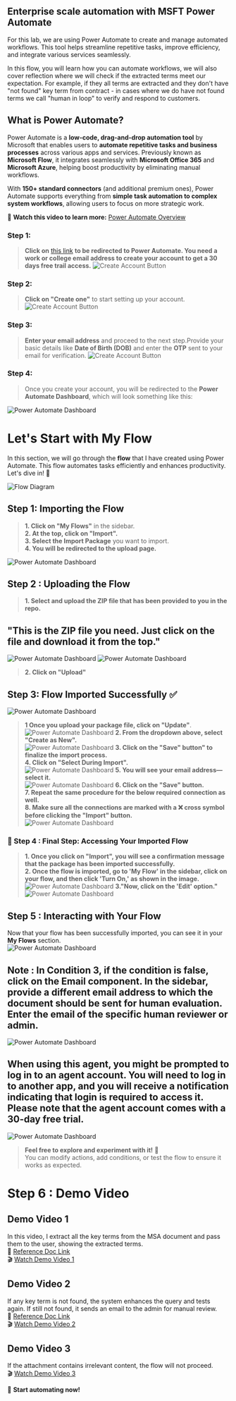 ## Enterprise scale automation with MSFT Power Automate

For this lab, we are using Power Automate to create and manage automated workflows. This tool helps streamline repetitive tasks, improve efficiency, and integrate various services seamlessly. 

In this flow, you will learn how you can automate workflows, we will also cover reflection where we will check if the extracted terms meet our expectation. For example, if they all terms are extracted and they don't have "not found" key term from contract - in cases where we do have not found terms we call "human in loop" to verify and respond to customers.

## What is Power Automate?  

Power Automate is a **low-code, drag-and-drop automation tool** by Microsoft that enables users to **automate repetitive tasks and business processes** across various apps and services. Previously known as **Microsoft Flow**, it integrates seamlessly with **Microsoft Office 365** and **Microsoft Azure**, helping boost productivity by eliminating manual workflows.  

With **150+ standard connectors** (and additional premium ones), Power Automate supports everything from **simple task automation to complex system workflows**, allowing users to focus on more strategic work.  

🎥 **Watch this video to learn more:** [Power Automate Overview](https://youtu.be/yVAEH6-ui0w?si=Ne3pXYQp-uZnHGOR)  


### Step 1:  
> **Click on** [this link](https://make.powerautomate.com) **to be redirected to Power Automate. You need a work or college email address to create your account to get a 30 days free trail access.**
![Create Account Button](Images/Screenshot%20(1783).png)

### Step 2:  
> **Click on "Create one"** to start setting up your account.  
![Create Account Button](Images/Screenshot%20(1731).png)

### Step 3:  
> **Enter your email address** and proceed to the next step.Provide your basic details like **Date of Birth (DOB)** and enter the **OTP** sent to your email for verification.
![Create Account Button](Images/Screenshot%20(1732).png)

### Step 4:  
> Once you create your account, you will be redirected to the **Power Automate Dashboard**, which will look something like this:  

![Power Automate Dashboard](Images/Screenshot%20(1733).png)  


# Let's Start with My Flow  

In this section, we will go through the **flow** that I have created using Power Automate. This flow automates tasks efficiently and enhances productivity. Let's dive in! 🚀 

![Flow Diagram](Images/flow.png)  


## Step 1: Importing the Flow  

> **1. Click on "My Flows"** in the sidebar.  
> **2. At the top, click on "Import".**  
> **3. Select the Import Package** you want to import.  
> **4. You will be redirected to the upload page.**  

![Power Automate Dashboard](Images/Screenshot%20(1735).png)  

## Step 2 : Uploading the Flow  

> **1. Select and upload the **ZIP file** that has been provided to you in the repo.** 

## **"This is the ZIP file you need. Just click on the file and download it from the top."**
![Power Automate Dashboard](Images/Screenshot%20(1791).png)
![Power Automate Dashboard](Images/Screenshot%20(1792).png)

> **2. Click on "Upload"** 

## Step 3: Flow Imported Successfully ✅  

![Power Automate Dashboard](Images/Screenshot%20(1736).png)  

> **1 Once you upload your package file, click on "Update"**. 
![Power Automate Dashboard](Images/Screenshot%20(1748).png)
> **2. From the dropdown above, select "Create as New".**  
![Power Automate Dashboard](Images/Screenshot%20(1749).png)
> **3. Click on the "Save" button" to finalize the import process.**  
> **4. Click on "Select During Import".**  
![Power Automate Dashboard](Images/Screenshot%20(1750).png)
> **5. You will see your email address—select it.**  
![Power Automate Dashboard](Images/Screenshot%20(1751).png)
> **6. Click on the "Save" button.**  
> **7. Repeat the same procedure for the below required connection as well.**  
> **8. Make sure all the connections are marked with a ❌ cross symbol before clicking the "Import" button.**  
![Power Automate Dashboard](Images/Screenshot%20(1752).png)

### 📌 Step 4 : Final Step: Accessing Your Imported Flow   

> **1. Once you click on "Import", you will see a confirmation message that the package has been imported successfully.**  
> **2. Once the flow is imported, go to 'My Flow' in the sidebar, click on your flow, and then click 'Turn On,' as shown in the image.**  
![Power Automate Dashboard](Images/Screenshot%20(1787).png)
> **3."Now, click on the 'Edit' option."**
![Power Automate Dashboard](Images/Screenshot%20(1788).png)
## Step 5 : Interacting with Your Flow  

Now that your flow has been successfully imported, you can see it in your **My Flows** section.  
![Power Automate Dashboard](Images/Screenshot%20(1754).png)

## **Note : In Condition 3, if the condition is false, click on the Email component. In the sidebar, provide a different email address to which the document should be sent for human evaluation. Enter the email of the specific human reviewer or admin.**

![Power Automate Dashboard](Images/Screenshot%20(1790).png)


## **When using this agent, you might be prompted to log in to an agent account. You will need to log in to another app, and you will receive a notification indicating that login is required to access it. Please note that the agent account comes with a 30-day free trial.**
![Power Automate Dashboard](Images/Screenshot%20(1793).png)


> **Feel free to explore and experiment with it!** 🎯  
> You can modify actions, add conditions, or test the flow to ensure it works as expected.  

# Step 6 : Demo Video  

## Demo Video 1  
In this video, I extract all the key terms from the MSA document and pass them to the user, showing the extracted terms.  
📄 [Reference Doc Link](https://drive.google.com/file/d/13LbQtQTd43SMMokCSB1JHcg3V5B0Qgvo/view?usp=sharing)  
🎬 [Watch Demo Video 1](https://drive.google.com/file/d/1DUcY_b7Q0yZDd-4qxagVOltawgOMvwCu/view?usp=sharing)  

## Demo Video 2  
If any key term is not found, the system enhances the query and tests again. If still not found, it sends an email to the admin for manual review.  
📄 [Reference Doc Link](https://drive.google.com/file/d/1o9FG4zd4C0GwKTjMvumNzIS6UoGobFOd/view?usp=sharing)  
🎬 [Watch Demo Video 2](https://drive.google.com/file/d/14AQZ-Z87t2dgsRTX13uZKM9O4jnoGyok/view?usp=sharing)  

## Demo Video 3  
If the attachment contains irrelevant content, the flow will not proceed.  
🎬 [Watch Demo Video 3](https://drive.google.com/file/d/1hAJg4cDSTOr0P0pl_wDuaa8EuoDQYPc_/view?usp=sharing)  


🚀 **Start automating now!**  
